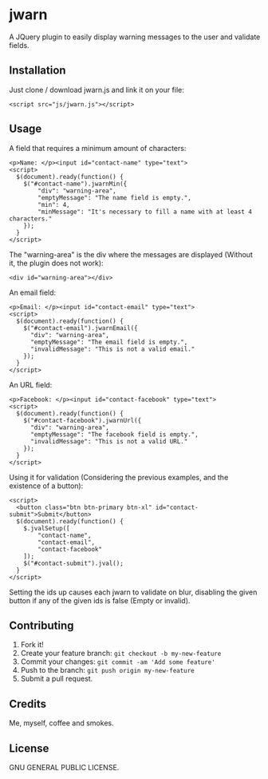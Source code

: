 # jwarn

A JQuery plugin to easily display warning messages to the user and validate fields.

## Installation

Just clone / download jwarn.js and link it on your file: 
```
<script src="js/jwarn.js"></script>
```

## Usage

A field that requires a minimum amount of characters:

```
<p>Name: </p><input id="contact-name" type="text">
<script>
  $(document).ready(function() {
    $("#contact-name").jwarnMin({
        "div": "warning-area", 
        "emptyMessage": "The name field is empty.",
        "min": 4,
        "minMessage": "It's necessary to fill a name with at least 4 characters."
    });
  }
</script>
```

The "warning-area" is the div where the messages are displayed (Without it, the plugin does not work):

```
<div id="warning-area"></div>
```

An email field:

```
<p>Email: </p><input id="contact-email" type="text">
<script>
  $(document).ready(function() {
    $("#contact-email").jwarnEmail({
      "div": "warning-area", 
      "emptyMessage": "The email field is empty.",
      "invalidMessage": "This is not a valid email."
    });
  }
</script>
```

An URL field:

```
<p>Facebook: </p><input id="contact-facebook" type="text">
<script>
  $(document).ready(function() {
    $("#contact-facebook").jwarnUrl({
      "div": "warning-area", 
      "emptyMessage": "The facebook field is empty.",
      "invalidMessage": "This is not a valid URL."
    });
  }
</script>
```

Using it for validation (Considering the previous examples, and the existence of a button):

```
<script>
  <button class="btn btn-primary btn-xl" id="contact-submit">Submit</button>
  $(document).ready(function() {
    $.jvalSetup([
        "contact-name",
        "contact-email",
        "contact-facebook"
    ]);
    $("#contact-submit").jval();
  }
</script>
```

Setting the ids up causes each jwarn to validate on blur, disabling the given button if any of the given ids is false (Empty or invalid).

## Contributing

1. Fork it!
2. Create your feature branch: `git checkout -b my-new-feature`
3. Commit your changes: `git commit -am 'Add some feature'`
4. Push to the branch: `git push origin my-new-feature`
5. Submit a pull request.

## Credits

Me, myself, coffee and smokes.

## License

GNU GENERAL PUBLIC LICENSE.
